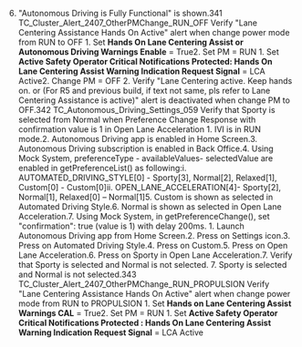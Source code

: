 6. "Autonomous Driving is Fully Functional" is shown.341 TC_Cluster_Alert_2407_OtherPMChange_RUN_OFF Verify "Lane Centering Assistance Hands On Active" alert when change power mode from RUN to OFF 1. Set **Hands On Lane Centering Assist or Autonomous Driving Warnings Enable** = True2. Set PM = RUN 1. Set **Active Safety Operator Critical Notifications Protected: Hands On Lane Centering Assist Warning Indication Request Signal** = LCA Active2. Change PM = OFF 2. Verify "Lane Centering active. Keep hands on. or (For R5 and previous build, if text not same, pls refer to Lane Centering Assistance is active)" alert is deactivated when change PM to OFF.342 TC_Autonomous_Driving_Settings_059 Verify that Sporty is selected from Normal when Preference Change Response with confirmation value is 1 in Open Lane Acceleration 1. IVI is in RUN mode.2. Autonomous Driving app is enabled in Home Screen.3. Autonomous Driving subscription is enabled in Back Office.4. Using Mock System, preferenceType - availableValues- selectedValue are enabled in getPreferenceList() as following:i. AUTOMATED_DRIVING_STYLE[0] - Sporty[3], Normal[2], Relaxed[1], Custom[0] - Custom[0]ii. OPEN_LANE_ACCELERATION[4]- Sporty[2], Normal[1], Relaxed[0] – Normal[1]5. Custom is shown as selected in Automated Driving Style.6. Normal is shown as selected in Open Lane Acceleration.7. Using Mock System, in getPreferenceChange(), set "confirmation": true (value is 1) with delay 200ms. 1. Launch Autonomous Driving app from Home Screen.2. Press on Settings icon.3. Press on Automated Driving Style.4. Press on Custom.5. Press on Open Lane Acceleration.6. Press on Sporty in Open Lane Acceleration.7. Verify that Sporty is selected and Normal is not selected. 7. Sporty is selected and Normal is not selected.343 TC_Cluster_Alert_2407_OtherPMChange_RUN_PROPULSION Verify "Lane Centering Assistance Hands On Active" alert when change power mode from RUN to PROPULSION 1. Set **Hands on Lane Centering Assist Warnings CAL** = True2. Set PM = RUN 1. Set **Active Safety Operator Critical Notifications Protected : Hands On Lane Centering Assist Warning Indication Request Signal** = LCA Active